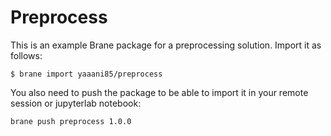 # Preprocess 
This is an example Brane package for a preprocessing solution. Import it as follows:

```shell
$ brane import yaaani85/preprocess
```
You also need to push the package to be able to import it in your remote session or jupyterlab notebook:
```shell
brane push preprocess 1.0.0
```
